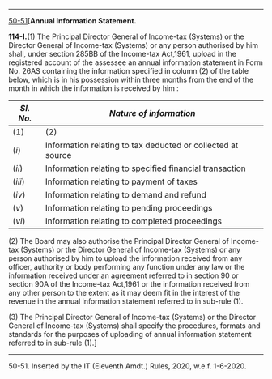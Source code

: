 ****

[50-51](javascript:ShowFootnote\('fn50'\);)[**Annual Information Statement.**

**114-I.**(1) The Principal Director General of Income-tax (Systems) or the Director General of Income-tax (Systems) or any person authorised by him shall, under section 285BB of the Income-tax Act,1961, upload in the registered account of the assessee an annual information statement in Form No. 26AS containing the information specified in column (2) of the table below, which is in his possession within three months from the end of the month in which the information is received by him :

_Sl. No._| _Nature of information_  
---|---  
(1)| (2)  
(_i_)| Information relating to tax deducted or collected at source  
(_ii_)| Information relating to specified financial transaction  
(_iii_)| Information relating to payment of taxes  
(_iv_)| Information relating to demand and refund  
(_v_)| Information relating to pending proceedings  
(_vi_)| Information relating to completed proceedings  
  
(2) The Board may also authorise the Principal Director General of Income-tax (Systems) or the Director General of Income-tax (Systems) or any person authorised by him to upload the information received from any officer, authority or body performing any function under any law or the information received under an agreement referred to in section 90 or section 90A of the Income-tax Act,1961 or the information received from any other person to the extent as it may deem fit in the interest of the revenue in the annual information statement referred to in sub-rule (1).

(3) The Principal Director General of Income-tax (Systems) or the Director General of Income-tax (Systems) shall specify the procedures, formats and standards for the purposes of uploading of annual information statement referred to in sub-rule (1).]

* * *

50-51. Inserted by the IT (Eleventh Amdt.) Rules, 2020, w.e.f. 1-6-2020.